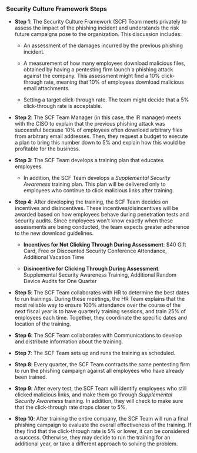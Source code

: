 ### Security Culture Framework Steps

- **Step 1**: The Security Culture Framework (SCF) Team meets privately to assess the impact of the phishing incident and understands the risk future campaigns pose to the organization. This discussion includes:

  - An assessment of the damages incurred by the previous phishing incident.

  - A measurement of how many employees download malicious files, obtained by having a pentesting firm launch a phishing attack against the company. This assessment might find a 10% click-through rate, meaning that 10% of employees download malicious email attachments.

  - Setting a target click-through rate. The team might decide that a 5% click-through rate is acceptable.

- **Step 2**: The SCF Team Manager (in this case, the IR manager) meets with the CISO to explain that the previous phishing attack was successful because 10% of employees often download arbitrary files from arbitrary email addresses. Then, they request a budget to execute a plan to bring this number down to 5% and explain how this would be profitable for the business.

- **Step 3**: The SCF Team develops a training plan that educates employees.

  - In addition, the SCF Team develops a _Supplemental Security Awareness_ training plan. This plan will be delivered only to employees who continue to click malicious links after training.

- **Step 4**: After developing the training, the SCF Team decides on incentives and disincentives. These incentives/disincentives will be awarded based on how employees behave during penetration tests and security audits. Since employees won't know exactly when these assessments are being conducted, the team expects greater adherence to the new download guidelines.

  - **Incentives for Not Clicking Through During Assessment**: $40 Gift Card, Free or Discounted Security Conference Attendance, Additional Vacation Time

  - **Disincentive for Clicking Through During Assessment**: Supplemental Security Awareness Training, Additional Random Device Audits for One Quarter

- **Step 5**: The SCF Team collaborates with HR to determine the best dates to run trainings. During these meetings, the HR Team explains that the most reliable way to ensure 100% attendance over the course of the next fiscal year is to have quarterly training sessions, and train 25% of employees each time. Together, they coordinate the specific dates and location of the training.

- **Step 6**: The SCF Team collaborates with Communications to develop and distribute information about the training.

- **Step 7**: The SCF Team sets up and runs the training as scheduled.

- **Step 8**: Every quarter, the SCF Team contracts the same pentesting firm to run the phishing campaign against all employees who have already been 
trained.

- **Step 9**: After every test, the SCF Team will identify employees who still clicked malicious links, and make them go through _Supplemental Security Awareness_ training. In addition, they will check to make sure that the click-through rate drops closer to 5%.

- **Step 10**: After training the entire company, the SCF Team will run a final phishing campaign to evaluate the overall effectiveness of the training. If they find that the click-through rate is 5% or lower, it can be considered a success. Otherwise, they may decide to run the training for an additional year, or take a different approach to solving the problem.